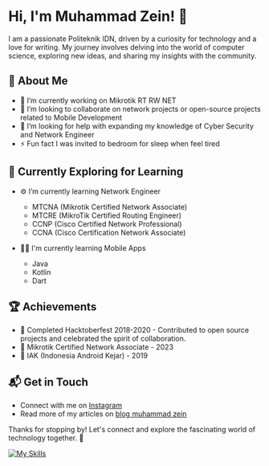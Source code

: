 # Hi, I'm Muhammad Zein! 👋

I am a passionate Politeknik IDN, driven by a curiosity for technology and a love for writing. My journey involves delving into the world of computer science, exploring new ideas, and sharing my insights with the community.

## 🚀 About Me

- 🔭 I’m currently working on Mikrotik RT RW NET
- 👯 I’m looking to collaborate on network projects or open-source projects related to Mobile Development
- 🤔 I’m looking for help with expanding my knowledge of Cyber Security and Network Engineer
- ⚡ Fun fact I was invited to bedroom for sleep when feel tired 

## 🌱 Currently Exploring for Learning

- ⚙️ I’m currently learning Network Engineer
  - MTCNA (Mikrotik Certified Network Associate)
  - MTCRE (MikroTik Certified Routing Engineer)
  - CCNP (Cisco Certified Network Professional)
  - CCNA (Cisco Certification Network Associate)

- 🧑‍💻 I'm currently learning Mobile Apps
  - Java
  - Kotlin
  - Dart
  

 ## 🏆 Achievements

  - 🌟 Completed Hacktoberfest 2018-2020 - Contributed to open source projects and celebrated the spirit of collaboration.
  - 👾 Mikrotik Certified Network Associate - 2023
  - 🤖 IAK (Indonesia Android Kejar) - 2019

## 📬 Get in Touch

- Connect with me on [Instagram](https://instagram.com/mhmmd.zayn13)
- Read more of my articles on [blog muhammad zein](https://blog-muhammad-zein.blogspot.com)

Thanks for stopping by! Let's connect and explore the fascinating world of technology together. 🚀

[![My Skills](https://skillicons.dev/icons?i=java,kotlin,androidstudio,figma&theme=light)](https://skillicons.dev)
